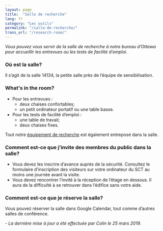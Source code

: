 ```yaml
---
layout: page
title:  "Salle de recherche"
lang: fr
category: "Les outils"
permalink: "/salle-de-recherche/"
trans_url: "/research-room/"
---
```


*Vous pouvez vous servir de la salle de recherche à notre bureau d’Ottawa pour accueillir les entrevues ou les tests de facilité d’emploi.*

### Où est la salle?
Il s’agit de la salle 14134, la petite salle près de l’équipe de sensibilisation.

### What's in the room?
- Pour les entrevues :
  - deux chaises confortables;
  - un petit ordinateur portatif ou une table basse.
- Pour les tests de facilité d’emploi :
  - une table de travail;
  - deux chaises fixes.

Tout notre [équipement de recherche]({{site.baseurl}}/equipment-de-recherche) est également entreposé dans la salle.

### Comment est-ce que j’invite des membres du public dans la salle?
- Vous devez les inscrire d’avance auprès de la sécurité. Consultez le formulaire d’inscription des visiteurs sur votre ordinateur du SCT au moins une journée avant la visite.
- Vous devez rencontrer l’invité à la réception de l’étage en dessous. Il aura de la difficulté à se retrouver dans l’édifice sans votre aide.

### Comment est-ce que je réserve la salle?
Vous pouvez réserver la salle dans Google Calendar, tout comme d’autres salles de conférence.


_- La dernière mise à jour a été effectuée par Colin le 25 mars 2019._
